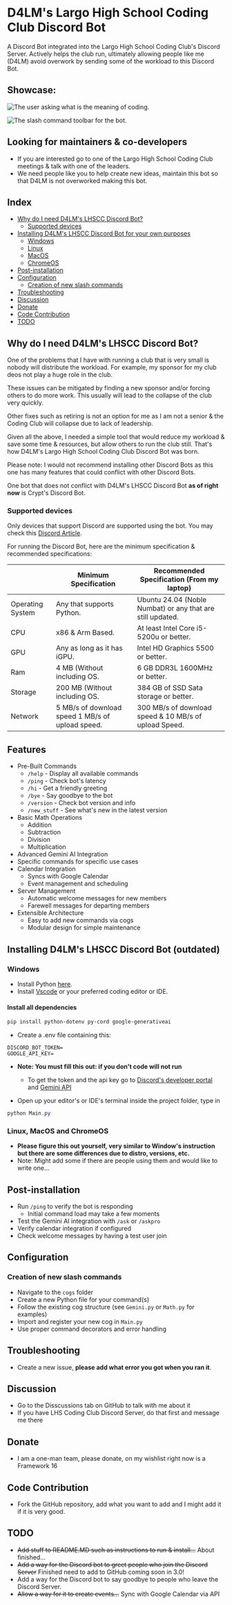 # D4LM's Largo High School Coding Club Discord Bot
A Discord Bot integrated into the Largo High School Coding Club's Discord Server. Actively helps the club run, ultimately allowing people like me (D4LM) avoid overwork by sending some of the workload to this Discord Bot.

## Showcase:
![The user asking what is the meaning of coding.](photos/WhatIsTheMeaningOfCoding.png)

![The slash command toolbar for the bot.](photos/ComandPanelDiscordBot.png)

## Looking for maintainers & co-developers
* If you are interested go to one of the Largo High School Coding Club meetings & talk with one of the leaders.
* We need people like you to help create new ideas, maintain this bot so that D4LM is not overworked making this bot.

## Index
* [Why do I need D4LM's LHSCC Discord Bot?](#why-do-i-need-d4lms-lhscc-discord-bot)
  * [Supported devices](#supported-architecture--devices)
* [Installing D4LM's LHSCC Discord Bot for your own purposes](#installing-d4lms-lhscc-discord-bot)
  * [Windows](#windows-)
  * [Linux](#linux-macos-and-chromeos)
  * [MacOS](#linux-macos-and-chromeos)
  * [ChromeOS](#linux-macos-and-chromeos)
* [Post-installation](#post-installation)
* [Configuration](#configuration)
  * [Creation of new slash commands](#creation-of-new-slash-commands)
* [Troubleshooting](#troubleshooting)
* [Discussion](#discussion)
* [Donate](#donate)
* [Code Contribution](#code-contribution)
* [TODO](#todo)

## Why do I need D4LM's LHSCC Discord Bot?
One of the problems that I have with running a club that is very small is nobody will distribute the workload. For example, my sponsor for my club deos not play a huge role in the club. 

These issues can be mitigated by finding a new sponsor and/or forcing others to do more work. This usually will lead to the collapse of the club very quickly.

Other fixes such as retiring is not an option for me as I am not a senior & the Coding Club will collapse due to lack of leadership.

Given all the above, I needed a simple tool that would reduce my workload & save some time & resources, but allow others to run the club still. That's how D4LM's Largo High School Coding Club Discord Bot was born.

Please note: I would not recommend installing other Discord Bots as this one has many features that could conflict with other Discord Bots.

One bot that does not conflict with D4LM's LHSCC Discord Bot **as of right now** is Crypt's Discord Bot.

### Supported devices
Only devices that support Discord are supported using the bot. You may check this [Discord Article](https://support.discord.com/hc/en-us/articles/213491697-What-are-the-OS-system-requirements-for-Discord).

For running the Discord Bot, here are the minimum specification & recommended specifications:

|                  | Minimum Specification                            | Recommended Specification (From my laptop)                 |
|------------------|--------------------------------------------------|------------------------------------------------------------|
| Operating System | Any that supports Python.                        | Ubuntu 24.04 (Noble Numbat) or any that are still updated. |
| CPU              | x86 & Arm Based.                                 | At least Intel Core i5-5200u or better.                    |
| GPU              | Any as long as it has iGPU.                      | Intel HD Graphics 5500 or better.                          |
| Ram              | 4 MB (Without including OS.                      | 6 GB DDR3L 1600MHz or better.                              |
| Storage          | 200 MB (Without including OS.                    | 384 GB of SSD Sata storage or better.                      |
| Network          | 5 MB/s of download speed 1 MB/s of upload speed. | 300 MB/s of download speed & 10 MB/s of upload Speed.      |

## Features
* Pre-Built Commands
  * `/help` - Display all available commands
  * `/ping` - Check bot's latency
  * `/hi` - Get a friendly greeting
  * `/bye` - Say goodbye to the bot
  * `/version` - Check bot version and info
  * `/new_stuff` - See what's new in the latest version
* Basic Math Operations
  * Addition
  * Subtraction
  * Division
  * Multiplication
* Advanced Gemini AI Integration
* Specific commands for specific use cases
* Calendar Integration
  * Syncs with Google Calendar
  * Event management and scheduling
* Server Management
  * Automatic welcome messages for new members
  * Farewell messages for departing members
* Extensible Architecture
  * Easy to add new commands via cogs
  * Modular design for simple maintenance

## Installing D4LM's LHSCC Discord Bot (outdated)

### Windows 
* Install Python [here](https://www.python.org/).
* Install [Vscode](https://code.visualstudio.com/) or your preferred coding editor or IDE.
#### Install all dependencies
```PowerShell
pip install python-dotenv py-cord google-generativeai
```
* Create a .env file containing this:
``` 
DISCORD_BOT_TOKEN=
GOOGLE_API_KEY=
```
* **Note: You must fill this out: if you don't code will not run**
  * To get the token and the api key go to [Discord's developer portal](https://developers.discord.com) and [Gemini API](https://makersuite.google.com/app/apikey)
  
* Open up your editor's or IDE's terminal inside the project folder, type in
``` PowerShell
python Main.py
```
### Linux, MacOS and ChromeOS
* **Please figure this out yourself, very similar to Window's instruction but there are some differences due to distro, versions, etc.** 
* Note: Might add some if there are people using them and would like to write one...

## Post-installation
* Run `/ping` to verify the bot is responding
  * Initial command load may take a few moments
* Test the Gemini AI integration with `/ask` or `/askpro`
* Verify calendar integration if configured
* Check welcome messages by having a test user join

## Configuration
### Creation of new slash commands
* Navigate to the `cogs` folder
* Create a new Python file for your command(s)
* Follow the existing cog structure (see `Gemini.py` or `Math.py` for examples)
* Import and register your new cog in `Main.py`
* Use proper command decorators and error handling

## Troubleshooting
* Create a new issue, **please add what error you got when you ran it**.

## Discussion
* Go to the Disscussions tab on GitHub to talk with me about it
* If you have LHS Coding Club Discord Server, do that first and message me there

## Donate
* I am a one-man team, please donate, on my wishlist right now is a Framework 16

## Code Contribution
* Fork the GitHub repository, add what you want to add and I might add it if it is very good.
## TODO
* ~~Add stuff to README.MD such as instructions to run & install...~~ About finished...
* ~~Add a way for the Discord bot to greet people who join the Discord Server~~ Finished need to add to GitHub coming soon in 3.0!
* Add a way for the Discord bot to say goodbye to people who leave the Discord Server.
* ~~Allow a way for it to create events...~~ Sync with Google Calendar via API
